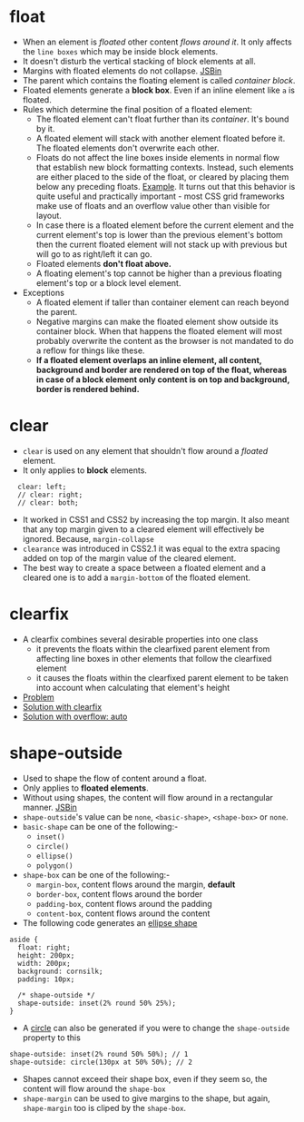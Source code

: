# float

- When an element is *floated* other content *flows around it*. It only affects the `line boxes` which may be inside block elements.
- It doesn't disturb the vertical stacking of block elements at all.
- Margins with floated elements do not collapse. [JSBin](https://jsbin.com/mikide/edit)
- The parent which contains the floating element is called *container block*.
- Floated elements generate a **block box**. Even if an inline element like `a` is floated.
- Rules which determine the final position of a floated element:
  - The floated element can't float further than its *container*. It's bound by it.
  - A floated element will stack with another element floated before it. The floated elements don't overwrite each other.
  - Floats do not affect the line boxes inside elements in normal flow that establish new block formatting contexts. Instead, such elements are either placed to the side of the float, or cleared by placing them below any preceding floats. [Example](https://jsbin.com/jiduxikome/1/edit?html,css,output). It turns out that this behavior is quite useful and practically important - most CSS grid frameworks make use of floats and an overflow value other than visible for layout.
  - In case there is a floated element before the current element and the current element's top is lower than the previous element's bottom then the current floated element will not stack up with previous but will go to as right/left it can go.
  - Floated elements **don't float above.**
  - A floating element's top cannot be higher than a previous floating element's top or a block level element.
- Exceptions
  - A floated element if taller than container element can reach beyond the parent.
  - Negative margins can make the floated element show outside its container block. When that happens the floated element will most probably overwrite the content as the browser is not mandated to do a reflow for things like these.
  - **If a floated element overlaps an inline element, all content, background and border are rendered on top of the float, whereas in case of a block element only content is on top and background, border is rendered behind.**

# clear

- `clear` is used on any element that shouldn't flow around a *floated* element.
- It only applies to **block** elements.

```
  clear: left;
  // clear: right;
  // clear: both;
```

- It worked in CSS1 and CSS2 by increasing the top margin. It also meant that any top margin given to a cleared element will effectively be ignored. Because, `margin-collapse `
- `clearance` was introduced in CSS2.1 it was equal to the extra spacing added on top of the margin value of the cleared element.
- The best way to create a space between a floated element and a cleared one is to add a `margin-bottom` of the floated element.

# clearfix

- A clearfix combines several desirable properties into one class
  - it prevents the floats within the clearfixed parent element from affecting line boxes in other elements that follow the clearfixed element
  - it causes the floats within the clearfixed parent element to be taken into account when calculating that element's height
- [Problem](https://jsbin.com/boxapeyaho/1/edit?html,css,output)
- [Solution with clearfix](https://jsbin.com/nibajabuqi/1/edit?html,css,output)
- [Solution with overflow: auto](https://jsbin.com/zokokaveku/1/edit?html,css,output)

# shape-outside

- Used to shape the flow of content around a float.
- Only applies to **floated elements**.
- Without using shapes, the content will flow around in a rectangular manner. [JSBin](https://jsbin.com/duluweq/1/edit?html,css,output)
- `shape-outside`'s value can be `none`, `<basic-shape>`, `<shape-box>` or `none`.
- `basic-shape` can be one of the following:-
  - `inset()`
  - `circle()`
  - `ellipse()`
  - `polygon()`
- `shape-box` can be one of the following:-
  - `margin-box`, content flows around the margin, **default**
  - `border-box`, content flows around the border
  - `padding-box`, content flows around the padding
  - `content-box`, content flows around the content
- The following code generates an [ellipse shape](examples/ellipse.png)
```
aside {
  float: right;
  height: 200px;
  width: 200px;
  background: cornsilk;
  padding: 10px;

  /* shape-outside */
  shape-outside: inset(2% round 50% 25%);
}
```
- A [circle](examples/circle.png) can also be generated if you were to change the `shape-outside` property to this
```
shape-outside: inset(2% round 50% 50%); // 1
shape-outside: circle(130px at 50% 50%); // 2
```
- Shapes cannot exceed their shape box, even if they seem so, the content will flow around the `shape-box`
- `shape-margin` can be used to give margins to the shape, but again, `shape-margin` too is cliped by the `shape-box`.
